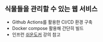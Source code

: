 ## 식물들을 관리할 수 있는 웹 서비스
- Github Actions를 활용한 CI/CD 환경 구축
- Docker compose 활용해 간단히 빌드
- 인프런 [쉬운도커](https://www.inflearn.com/course/%EA%B0%9C%EB%B0%9C%EC%9E%90%EB%A5%BC-%EC%9C%84%ED%95%9C-%EC%89%AC%EC%9A%B4-%EB%8F%84%EC%BB%A4) 강의 참고
